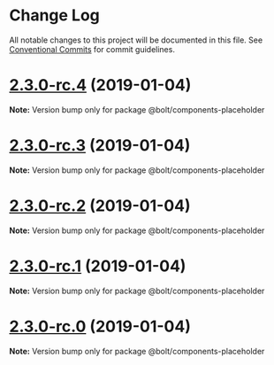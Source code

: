 # Change Log

All notable changes to this project will be documented in this file.
See [Conventional Commits](https://conventionalcommits.org) for commit guidelines.

# [2.3.0-rc.4](https://github.com/bolt-design-system/bolt/tree/master/packages/components/bolt-placeholder/compare/v2.3.0-rc.3...v2.3.0-rc.4) (2019-01-04)

**Note:** Version bump only for package @bolt/components-placeholder





# [2.3.0-rc.3](https://github.com/bolt-design-system/bolt/tree/master/packages/components/bolt-placeholder/compare/v2.3.0-rc.2...v2.3.0-rc.3) (2019-01-04)

**Note:** Version bump only for package @bolt/components-placeholder





# [2.3.0-rc.2](https://github.com/bolt-design-system/bolt/tree/master/packages/components/bolt-placeholder/compare/v2.3.0-rc.1...v2.3.0-rc.2) (2019-01-04)

**Note:** Version bump only for package @bolt/components-placeholder





# [2.3.0-rc.1](https://github.com/bolt-design-system/bolt/tree/master/packages/components/bolt-placeholder/compare/vv2.3.0-rc.0...v2.3.0-rc.1) (2019-01-04)

**Note:** Version bump only for package @bolt/components-placeholder





# [2.3.0-rc.0](https://github.com/bolt-design-system/bolt/tree/master/packages/components/bolt-placeholder/compare/v2.2.1...v2.3.0-rc.0) (2019-01-04)

**Note:** Version bump only for package @bolt/components-placeholder
